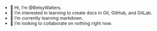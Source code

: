 - 👋 Hi, I’m @BetsyWalters.
- 👀 I’m interested in learning to create docs in Git, GitHub, and GitLab.
- 🌱 I’m currently learning markdown.
- 💞️ I’m looking to collaborate on nothing right now. 

<!---
BetsyWalters/BetsyWalters is a ✨ special ✨ repository because its `README.md` (this file) appears on your GitHub profile.
You can click the Preview link to take a look at your changes.
--->
